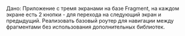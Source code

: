 Дано: Приложение с тремя экранами на базе Fragment, на каждом экране есть 2 кнопки - для перехода на следующий экран и предыдущий.
Реализовать базовый роутер для навигации между фрагментами без использования дополнительных библиотек.
